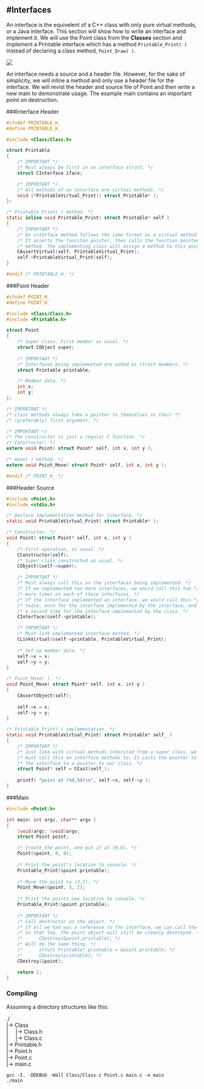 #Interfaces
---

An interface is the equivelent of a C++ class with only pure virtual methods, or a Java interface. This section will show how to write an interface and implement it. We will use the Point class from the **Classes** section and implement a Printable interface which has a method ```Printable_Print( )``` instead of declaring a class method, ```Point_Draw( )```.

![](https://raw.githubusercontent.com/Brendan-Bruner/CObject/docs/Interfaces.jpg)

An interface needs a source and a header file. However, for the sake of simplicity, we will inline a method and only use a header file for the interface. We will revist the header and source file of Point and then write a new main to demonstrate usage. The example main contains an important point on destruction. 

###Interface Header

```C
#ifndef PRINTABLE_H_
#define PRINTABLE_H_

#include <Class/Class.h>

struct Printable
{
	/* IMPORTANT */
	/* Must always be first in an interface struct. */
	struct CInterface iface;

	/* IMPORTANT */
	/* All methods of an interface are virtual methods. */
	void (*PrintableVirtual_Print)( struct Printable* );
};

/* Printable_Print( ) method. */
static inline void Printable_Print( struct Printable* self )
{
	/* IMPORTANT */
	/* An interface method follows the same format as a virtual method. */
	/* It asserts the funciton pointer, then calls the function pointer's */
	/* method. The implementing class will assign a method to this pointer. */
	CAssertVirtual(self, PrintableVirtual_Print);
	self->PrintableVirtual_Print(self);
}

#endif /* PRINTABLE_H_ */
```

###Point Header

```C
#ifndef POINT_H_
#define POINT_H_

#include <Class/Class.h>
#include <Printable.h>

struct Point
{
    /* Super class. First member as usual. */
    struct CObject super;
    
    /* IMPORTANT */
    /* Interfaces being implemented are added as struct members. */
    struct Printable printable;

    /* Member data. */
    int x;
    int y;
};

/* IMPORTANT */
/* class methods always take a pointer to themselves as their */
/* (preferably) first argument. */

/* IMPORTANT */
/* The constructor is just a regular C function. */
/* Constructor. */
extern void Point( struct Point* self, int x, int y );

/* move( ) method. */
extern void Point_Move( struct Point* self, int x, int y );

#endif /* POINT_H_ */
```

###Header Source

```C
#include <Point.h>
#include <stdio.h>

/* Declare implementation method for interface. */
static void PrintableVirtual_Print( struct Printable* );

/* Constructor. */
void Point( struct Point* self, int x, int y )
{
    /* First operation, as usual. */
    CConstructor(self);
    /* Super class constructed as usual. */
    CObject(&self->super); 

    /* IMPORTANT */
    /* Must always call this on the interfaces being implemented. */ 
    /* If we implemented two more interfaces, we would call this two */
    /* more times on each of those interfaces. */
    /* If the interface implemented an interface, we would call this */
    /* twice, once for the interface implemented by the interface, and */
    /* a second time for the interface implemented by the class. */
    CInterface(&self->printable);

    /* IMPORTANT */
    /* Must link implemented interface method. */
    CLinkVirtual(&self->printable, PrintableVirtual_Print);
    
    /* Set up member data. */
    self->x = x;
    self->y = y;
}

/* Point_Move( ). */
void Point_Move( struct Point* self, int x, int y )
{
    CAssertObject(self);
    
    self->x = x;
    self->y = y;
}

/* Printable_Print( ) implementation. */
static void PrintableVirtual_Print( struct Printable* self_ )
{
    /* IMPORTANT */
    /* Just like with virtual methods inherited from a super class, we */
    /* must call this on interface methods to. It casts the pointer to */
    /* the interface to a pointer to our class. */
    struct Point* self = CCast(self_);
    
    printf( "point at (%d,%d)\n", self->x, self->y );
}
```

###Main

```C
#include <Point.h>

int main( int argc, char** argv )
{
    (void)argc; (void)argv;
    struct Point point;

    /* Create the point, and put it at (0,0). */
    Point(&point, 0, 0); 
    
    /* Print the point's location to console. */
    Printable_Print(&point.printable);
    
    /* Move the point to (3,2). */
    Point_Move(&point, 3, 2); 
    
    /* Print the points new location to console. */
    Printable_Print(&point.printable);  
    
    /* IMPORTANT */
    /* Call destructor on the object. */
    /* If all we had was a reference to the interface, we can call the destructor */
    /* on that too. The point object will still be cleanly destroyed. */
    /*      CDestroy(&point.printable); */
    /* Will do the same thing. */
    /*      struct Printable* printable = &point.printable; */
    /*      CDestroy(printable); */
    CDestroy(&point);    

    return 1;
}
```
### Compiling

Assuming a directory structures like this:

./
<br>|-> Class
<br>|&nbsp;&nbsp;&nbsp;&nbsp;&nbsp;|-> Class.h
<br>|&nbsp;&nbsp;&nbsp;&nbsp;&nbsp;|-> Class.c
<br>|-> Printable.h
<br>|-> Point.h
<br>|-> Point.c
<br>|-> main.c

```
gcc -I. -DDEBUG -Wall Class/Class.c Point.c main.c -o main
./main
```
